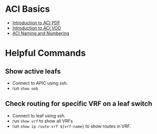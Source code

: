 # ACI Basics

- [Introduction to ACI PDF](https://www.ciscolive.com/c/dam/r/ciscolive/apjc/docs/2019/pdf/BRKACI-1000.pdf)
- [Introduction to ACI VOD](https://www.ciscolive.com/global/on-demand-library.html?search=ACI&search.technicallevel=scpsSkillLevel_aintroductory#/video/15524933755090013XSm)
- [ACI Naming and Numbering](https://www.cisco.com/c/en/us/td/docs/switches/datacenter/aci/apic/sw/kb/b-Cisco-ACI-Naming-and-Numbering.html)

# Helpful Commands

## Show active leafs

- Connect to APIC using ssh.
- run `show oob`

## Check routing for specific VRF on a leaf switch

- Connect to leaf using ssh.
- run `show vrf` to show all VRFs
- run `show ip route vrf ${vrf-name}` to show routes in VRF.
